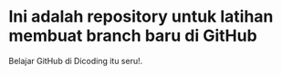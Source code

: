 # Ini adalah repository untuk latihan membuat branch baru di GitHub
Belajar GitHub di Dicoding itu seru!.
